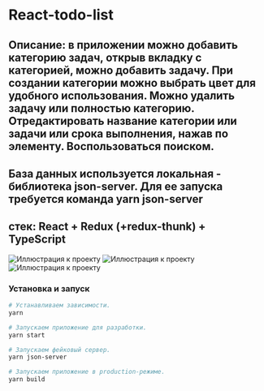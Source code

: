 # React-todo-list

## Описание: в приложении можно добавить категорию задач, открыв вкладку с категорией, можно добавить задачу. При создании категории можно выбрать цвет для удобного использования. Можно удалить задачу или полностью категорию. Отредактировать название категории или задачи или срока выполнения, нажав по элементу. Воспользоваться поиском.

## База данных используется локальная - библиотека json-server. Для ее запуска требуется команда yarn json-server

## стек: React + Redux (+redux-thunk) + TypeScript

![Иллюстрация к проекту](https://puu.sh/GuAZO/294688c836.png)
![Иллюстрация к проекту](https://puu.sh/GuB0z/cd001e1bb9.png)
![Иллюстрация к проекту](https://puu.sh/GuB0W/6fa7a8afd2.png)

### Установка и запуск

```bash
# Устанавливаем зависимости.
yarn

# Запускаем приложение для разработки.
yarn start

# Запускаем фейковый сервер.
yarn json-server

# Запускаем приложение в production-режиме.
yarn build
```
